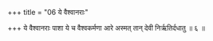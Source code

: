 +++
title = "06 ये वैश्वानराः"

+++
ये वैश्वानराः पाशा ये च वैश्वकर्मणा आरे अस्मत् तान् देवी निर्ऋतिर्दधातु ॥ ६ ॥
